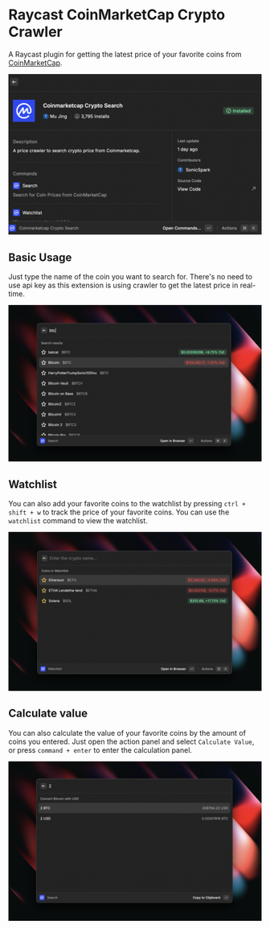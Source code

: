 # Raycast CoinMarketCap Crypto Crawler

A Raycast plugin for getting the latest price of your favorite coins from [CoinMarketCap](https://coinmarketcap.com/).

![Search Crypto Token](screenshots/Banner.png)

## Basic Usage

Just type the name of the coin you want to search for. There's no need to use api key as this extension is using crawler to get the latest price in real-time.

![Search Crypto Token](screenshots/Search-Crypto-Token.png)

## Watchlist

You can also add your favorite coins to the watchlist by pressing `ctrl + shift + w` to track the price of your favorite coins. You can use the `watchlist` command to view the watchlist.

![Watchlist](screenshots/Coin-Watchlist.png)

## Calculate value

You can also calculate the value of your favorite coins by the amount of coins you entered.
Just open the action panel and select `Calculate Value`, or press `command + enter` to enter the calculation panel.

![Calculate Value](screenshots/Currency-Converter.png)
